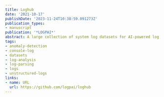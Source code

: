 ```yaml
---
title: Loghub
date: '2021-10-17'
publishDate: '2023-11-24T10:38:59.091273Z'
publication_types:
- manuscript
publication: '*LOGPAI*'
abstract: A large collection of system log datasets for AI-powered log analytics
tags:
- anomaly-detection
- console-log
- datasets
- log-analysis
- log-parsing
- logs
- unstructured-logs
links:
- name: URL
  url: https://github.com/logpai/loghub
---
```

